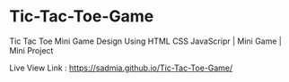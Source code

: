 # Tic-Tac-Toe-Game
Tic Tac Toe Mini Game Design Using HTML CSS JavaScripr | Mini Game | Mini Project

Live View Link : https://sadmia.github.io/Tic-Tac-Toe-Game/
